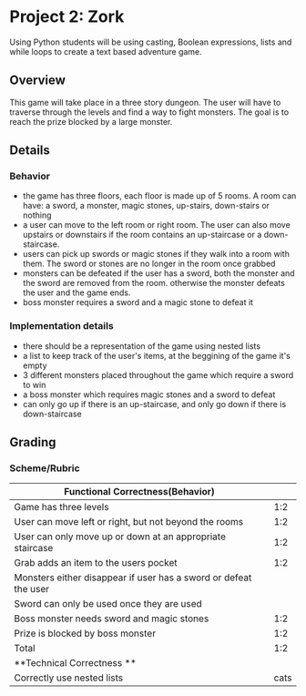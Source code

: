# Project 2: Zork

Using Python students will be using casting, Boolean expressions, lists and while loops to create a text based adventure game.

## Overview
This game will take place in a three story dungeon. The user will have to traverse through the levels and find a way to fight monsters. The goal is to reach the prize blocked by a large monster. 

## Details 
### Behavior 
* the game has three floors, each floor is made up of 5 rooms. A room can have: a sword, a monster, magic stones, up-stairs, down-stairs or nothing
* a user can move to the left room or right room. The user can also move upstairs or downstairs if the room contains an up-staircase or a down-staircase. 
* users can pick up swords or magic stones if they walk into a room with them. The sword or stones are no longer in the room once grabbed
* monsters can be defeated if the user has a sword, both the monster and the sword are removed from the room. otherwise the monster defeats the user and the game ends. 
* boss monster requires a sword and a magic stone to defeat it
### Implementation details 
* there should be a representation of the game using nested lists
* a list to keep track of the user's items, at the beggining of the game it's empty 
* 3 different monsters placed throughout the game which require a sword to win
* a boss monster which requires magic stones and a sword to defeat
* can only go up if there is an up-staircase, and only go down if there is down-staircase

## Grading 
### Scheme/Rubric
| Functional Correctness(Behavior)                                | |
| --------------------------------------------------------------- |-|
| Game has three levels                                           | 1:2 |
| User can move left or right, but not beyond the rooms           | 1:2 |
| User can only move up or down at an appropriate staircase       | 1:2 |
| Grab adds an item to the users pocket                           | 1:2 |
| Monsters either disappear if user has a sword or defeat the user|    |
| Sword can only be used once they are used                       |     | 
| Boss monster needs sword and magic stones                       | 1:2 |
| Prize is blocked by boss monster                                | 1:2 |
| Total | 1:2|
| **Technical Correctness   **                                   | |
| Correctly use nested lists                                    | cats|
